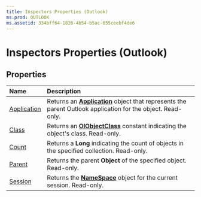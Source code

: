 ```yaml
---
title: Inspectors Properties (Outlook)
ms.prod: OUTLOOK
ms.assetid: 334bff64-1826-4b54-b5ac-655ceebf4de6
---
```



# Inspectors Properties (Outlook)

## Properties



|**Name**|**Description**|
|:-----|:-----|
|[Application](inspectors-application-property-outlook.md)|Returns an  **[Application](application-object-outlook.md)** object that represents the parent Outlook application for the object. Read-only.|
|[Class](inspectors-class-property-outlook.md)|Returns an  **[OlObjectClass](olobjectclass-enumeration-outlook.md)** constant indicating the object's class. Read-only.|
|[Count](inspectors-count-property-outlook.md)|Returns a  **Long** indicating the count of objects in the specified collection. Read-only.|
|[Parent](inspectors-parent-property-outlook.md)|Returns the parent  **Object** of the specified object. Read-only.|
|[Session](inspectors-session-property-outlook.md)|Returns the  **[NameSpace](namespace-object-outlook.md)** object for the current session. Read-only.|

